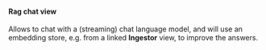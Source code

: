 #### Rag chat view

Allows to chat with a (streaming) chat language model, and will use an embedding store, e.g. from a linked **Ingestor** view, to improve the answers.
